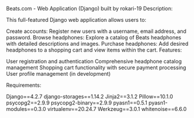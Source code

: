 Beats.com - Web Application (Django)
built by rokari-19
Description:

This full-featured Django web application allows users to:

Create accounts: Register new users with a username, email address, and password.
Browse headphones: Explore a catalog of Beats headphones with detailed descriptions and images.
Purchase headphones: Add desired headphones to a shopping cart and view items within the cart.
Features:

User registration and authentication
Comprehensive headphone catalog management
Shopping cart functionality with secure payment processing
User profile management (in development)

Requirements:

Django==4.2.7
django-storages==1.14.2
Jinja2==3.1.2
Pillow==10.1.0
psycopg2==2.9.9
psycopg2-binary==2.9.9
pyasn1==0.5.1
pyasn1-modules==0.3.0
virtualenv==20.24.7
Werkzeug==3.0.1
whitenoise==6.6.0
